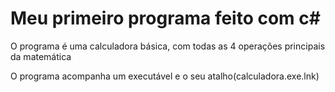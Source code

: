 # Meu primeiro programa feito com c#

O programa é uma calculadora básica, com todas as 4 operações principais da matemática

O programa acompanha um executável e o seu atalho(calculadora.exe.lnk)
